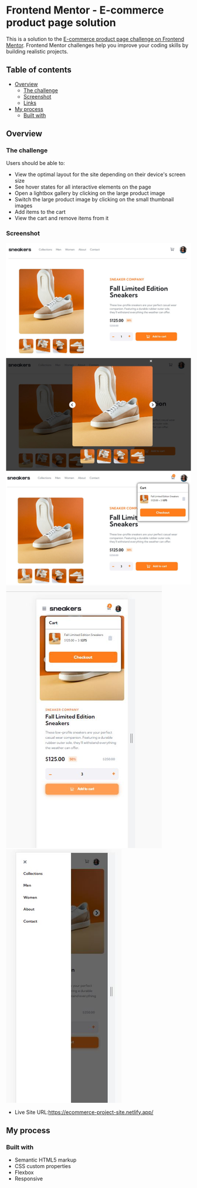 # Frontend Mentor - E-commerce product page solution

This is a solution to the [E-commerce product page challenge on Frontend Mentor](https://www.frontendmentor.io/challenges/ecommerce-product-page-UPsZ9MJp6). Frontend Mentor challenges help you improve your coding skills by building realistic projects.

## Table of contents

- [Overview](#overview)
  - [The challenge](#the-challenge)
  - [Screenshot](#screenshot)
  - [Links](#links)
- [My process](#my-process)
  - [Built with](#built-with)

## Overview

### The challenge

Users should be able to:

- View the optimal layout for the site depending on their device's screen size
- See hover states for all interactive elements on the page
- Open a lightbox gallery by clicking on the large product image
- Switch the large product image by clicking on the small thumbnail images
- Add items to the cart
- View the cart and remove items from it

### Screenshot

![](./images/desktop.JPG)
![](./images/desktop-slider.JPG)
![](./images/desktop-addcart.JPG)
![](./images/mobile.JPG)
![](./images/mobile-navbar.JPG)

- Live Site URL:https://ecommerce-project-site.netlify.app/

## My process

### Built with

- Semantic HTML5 markup
- CSS custom properties
- Flexbox
- Responsive
